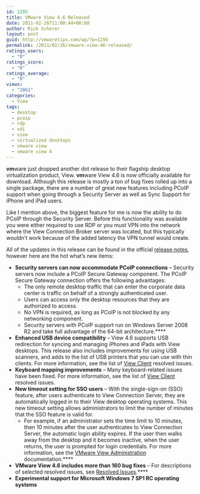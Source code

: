 ```yaml
---
id: 1295
title: VMware View 4.6 Released
date: 2011-02-26T11:00:44+00:00
author: Rick Scherer
layout: post
guid: http://vmwaretips.com/wp/?p=1295
permalink: /2011/02/26/vmware-view-46-released/
ratings_users:
  - "0"
ratings_score:
  - "0"
ratings_average:
  - "0"
views:
  - "2061"
categories:
  - View
tags:
  - desktop
  - pcoip
  - rdp
  - vdi
  - view
  - virtualized desktops
  - vmware view
  - vmware view 4
---
```

**vm**ware just dropped another dot release to their flagship desktop virtualization product, View. **vm**ware View 4.6 is now officially available for download. Although this release is mostly a ton of bug fixes rolled up into a single package, there are a number of great new features including PCoIP support when going through a Security Server as well as Sync Support for iPhone and iPad users.

Like I mention above, the biggest feature for me is now the ability to do PCoIP through the Security Server. Before this functionality was available you were either required to use RDP or you must VPN into the network where the View Connection Broker server was located, but this typically wouldn&#8217;t work because of the added latency the VPN tunnel would create.

All of the updates in this release can be found in the official <a href="http://www.vmware.com/support/view46/doc/view-46-release-notes.html" target="_blank">release notes</a>, however here are the hot what&#8217;s new items:

  * **Security servers can now accommodate PCoIP connections** &#8211; Security servers now include a PCoIP Secure Gateway component. The PCoIP Secure Gateway connection offers the following advantages: 
      * The only remote desktop traffic that can enter the corporate data center is traffic on behalf of a strongly authenticated user.
      * Users can access only the desktop resources that they are authorized to access.
      * No VPN is required, as long as PCoIP is not blocked by any networking component.
      * Security servers with PCoIP support run on Windows Server 2008 R2 and take full advantage of the 64-bit architecture.****
  * **Enhanced USB device compatibility** &#8211; View 4.6 supports USB redirection for syncing and managing iPhones and iPads with View desktops. This release also includes improvements for using USB scanners, and adds to the list of USB printers that you can use with thin clients. For more information, see the list of <a href="http://www.vmware.com/support/view46/doc/view-46-release-notes.html#fixed_client" target="_blank">View Client</a> resolved issues.
  * **Keyboard mapping improvements** &#8211; Many keyboard-related issues have been fixed. For more information, see the list of <a href="http://www.vmware.com/support/view46/doc/view-46-release-notes.html#fixed_client" target="_blank">View Client</a> resolved issues.
  * **New timeout setting for SSO users** &#8211; With the single-sign-on (SSO) feature, after users authenticate to View Connection Server, they are automatically logged in to their View desktop operating systems. This new timeout setting allows administrators to limit the number of minutes that the SSO feature is valid for. 
      * For example, if an administrator sets the time limit to 10 minutes, then 10 minutes after the user authenticates to View Connection Server, the automatic login ability expires. If the user then walks away from the desktop and it becomes inactive, when the user returns, the user is prompted for login credentials. For more information, see the <a href="http://www.vmware.com/pdf/view-46-administration.pdf" target="_blank">VMware View Administration</a> documentation.****
  * **VMware View 4.6 includes more than 160 bug fixes** &#8211; For descriptions of selected resolved issues, see [Resolved Issues](http://www.vmware.com/support/view46/doc/view-46-release-notes.html#fixedissues).****
  * **Experimental support for Microsoft Windows 7 SP1 RC operating systems**